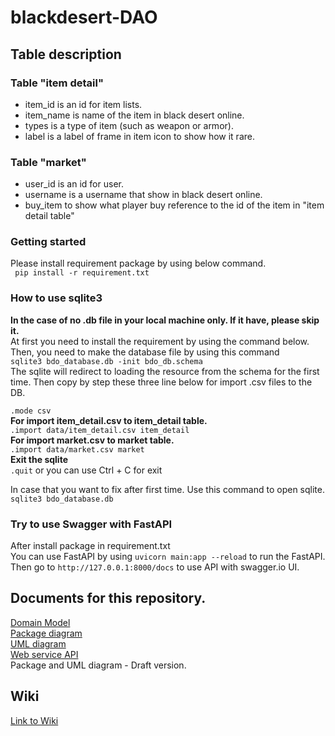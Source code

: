 # blackdesert-DAO

## Table description 
### Table "item detail"
- item_id is an id for item lists.
- item_name is name of the item in black desert online.
- types is a type of item (such as weapon or armor).
- label is a label of frame in item icon to show how it rare.

### Table "market"
- user_id is an id for user.
- username is a username that show in black desert online.
- buy_item to show what player buy reference to the id of the item in "item detail table"

### Getting started
Please install requirement package by using below command.       
` pip install -r requirement.txt` 
### How to use sqlite3 
**In the case of no .db file in your local machine only. If it have, please skip it.**       
At first you need to install the requirement by using the command below.          
Then, you need to make the database file by using this command       
`sqlite3 bdo_database.db -init bdo_db.schema`     
The sqlite will redirect to loading the resource from the schema for the first time.
Then copy by step these three line below for import .csv files to the DB.          
        
`.mode csv`     
**For import item_detail.csv to item_detail table.**      
`.import data/item_detail.csv item_detail`       
**For import market.csv to market table.**   
`.import data/market.csv market`     
**Exit the sqlite**      
`.quit` or you can use Ctrl + C for exit

In case that you want to fix after first time. Use this command to open sqlite.         
`sqlite3 bdo_database.db`      

### Try to use Swagger with FastAPI    
After install package in requirement.txt      
You can use FastAPI by using `uvicorn main:app --reload` to run the FastAPI.         
Then go to `http://127.0.0.1:8000/docs` to use API with swagger.io UI.
   

## Documents for this repository.
[Domain Model](https://github.com/boom210232/blackdesert-DAO/wiki/Domain-Model)           
[Package diagram](https://github.com/boom210232/blackdesert-DAO/wiki/Package-diagram)       
[UML diagram](https://github.com/boom210232/blackdesert-DAO/wiki/UML-diagram)          
[Web service API](https://github.com/boom210232/blackdesert-DAO/wiki/Web-Services-API)     
Package and UML diagram - Draft version.        
  

## Wiki
[Link to Wiki](https://github.com/boom210232/blackdesert-DAO/wiki)



